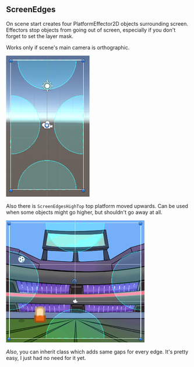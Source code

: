 ## ScreenEdges

On scene start creates four PlatformEffector2D objects surrounding screen. Effectors stop objects from going out of screen, especially if you don't forget to set the layer mask.

Works only if scene's main camera is orthographic. 

![](https://raw.githubusercontent.com/kirillsmirnov1/unity-2d-utils/main/img/ScreenEdges_0.PNG)

Also there is `ScreenEdgesHighTop` top platform moved upwards. Can be used when some objects might go higher, but shouldn't go away at all.

![](https://raw.githubusercontent.com/kirillsmirnov1/unity-2d-utils/main/img/ScreenEdges_1.PNG)

_Also_, you can inherit class which adds same gaps for every edge. It's pretty easy, I just had no need for it yet.